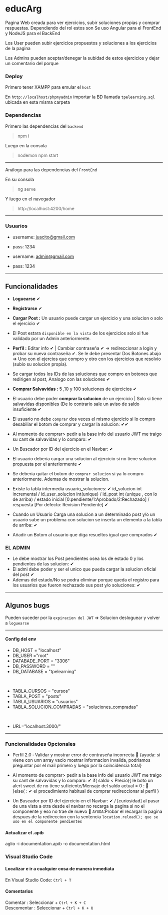 # educArg
Pagina Web creada para ver ejercicios, subir soluciones propias y comprar respuestas. Dependiendo del rol estos son
Se uso Angular para el FrontEnd y NodeJS para el BackEnd

Los User pueden subir ejercicios propuestos y soluciones a los ejercicios de la pagina 

Los Admins pueden aceptar/denegar la subidad de estos ejercicios y dejar un comentario del porque





### Deploy

Primero tener XAMPP para emular el `host`

En `http://localhost/phpmyadmin` importar la BD llamada `tpelearning.sql` ubicada en esta misma carpeta



### Dependencias

Primero las dependencias del `backend`

> npm i

Luego en la consola

> nodemon npm start


__________________________________________________________________________________________________


Análogo para las dependencias del `FrontEnd`

En su consola

> ng serve



Y luego en el navegador

> http://localhost:4200/home


__________________________________________________________________________________________________

### Usuarios

- username: juacito@gmail.com
- pass: 1234



- username: admin@gmail.com
- pass: 1234

__________________________________________________________________________________________________



##  Funcionalidades

- **Loguearse**  ✔

- **Registrarse**  ✔

- **Cargar Post :** Un usuario puede cargar un ejercicio y una solucion o solo el ejercicio ✔ 

- El Post estara `disponible en la vista` de los ejercicios solo si fue validado por un Admin anteriormente.

- **Perfil :** Editar info ✔ | Cambiar contraseña ✔ -> redireccionar a login y probar su nueva contraseña ✔. 
 Se le debe presentar Dos Botones abajo => Uno  con el ejercios que compro y otro con los ejercicios que resolvio (subio su solucion propia).
- Se cargar todos los IDs de las soluciones que compro en botones que redirigen al post, Analogo con las soluciones ✔  

- **Comprar Salvavidas :** 5 ,10 y 100 soluciones de ejercicios ✔

- El usuario debe poder **comprar la solucion** de un ejercicio | Solo si tiene salvavidas disponibles (De lo contrario sale un aviso de saldo insuficiente ✔

- El usuario no debe `comprar` dos veces el mismo ejercicio si lo compro desabiliar el botom de comprar y cargar la solucion:  ✔✔

- Al momento de comprar> pedir a la base info del usuario JWT me traigo su cant de salvavidas y lo comparo: ✔

- Un Buscador por ID del ejercicio en el Navbar: ✔ 

- El usuario deberia cargar una solucion al ejercicio si no tiene solucion propuesta por el anteriormente ✔
- Se deberia quitar el botom de `comprar solucion` si ya lo compro anteriormente. Ademas de mostrar la solucion.

- Existe la tabla intermedia usuario_soluciones: ✔
id_solucion int incremental / 
id_user_solucion int(unique) / 
id_post int (unique , con lo de arriba) /
estado inicial [0:pendiente/1:Aprobado/2:Rechazado] /
respuesta [Por defecto: Revision Pendiente] ✔

- Cuando un Usuario Carga una solucion a un determinado post y/o un usuario sube un problema con solucion se inserta un elemento a la tabla de arriba: ✔

- Añadir un Botom al usuario que diga resueltos igual que comprados ✔


### EL ADMIN

- Le debe mostrar los Post pendientes osea los de estado 0 y los pendientes de las solucion: ✔
- El admi debe poder y ser el unico que pueda cargar la solucion oficial del post ✔
- Ademas del estado/No se podra eliminar porque queda el registro para los usuarios que fueron rechazado sus post y/o soluciones: ✔


__________________________________________________________________________________________________
## Algunos bugs 
Pueden suceder por la `expiracion del JWT`  => Solucion desloguear y volver a  `loguearse`
__________________________________________________________________________________________________

#### Config del env
- DB_HOST = "localhost" 
- DB_USER ="root" 
- DATABADE_PORT = "3306" 
- DB_PASSWORD = ""
- DB_DATABASE = "tpelearning"

<br>

- TABLA_CURSOS = "cursos" 
- TABLA_POST = "posts" 
- TABLA_USUARIOS = "usuarios" 
- TABLA_SOLUCION_COMPRADAS = "soluciones_compradas"

<br>

- URL="localhost:3000/"

__________________________________________________________________________________________________
### Funcionalidades Opcionales
- Perfil 2.0 : Validar y mostrar error de contraseña incorrecta 🔘 {ayuda: si viene con unn array vacio mostrar informacion invalida, podriamos preguntar por el mail primero y luego por la coincidencia total}

- Al momento de comprar> pedir a la base info del usuario JWT me traigo su cant de salvavidas y lo comparo: ✔
if( saldo < Precio){
    le boto un alert sweet de no tiene suficiente/Mensaje del saldo actual = 0 : 🔘  
}else{ : ✔
    el procedimiento habitual de comprar
    redireccionar al perfil
}
- Un Buscador por ID del ejercicio en el Navbar: ✔ / [curiosidad] al pasar de una vista a otra desde el navbar no recarga la pagina si no el componente y eso no trae de nuevo 🔘 `AYUDA`:Probar el recargar la pagina despues de la redireccion con la sentencia `location.reload(); que se uso en el componente pendientes`

#### Actualizar el .apib
aglio -i documentation.apib -o documentation.html

### Visual Studio Code
#### Localizar e ir a cualquier cosa de manera inmediata
En Visual Studio Code:      `Ctrl + T`

#### Comentarios
Comentar : Seleccionar   +     `Ctrl + K + C`
<br>
Descomentar : Seleccionar   +     `Ctrl + K + U`
